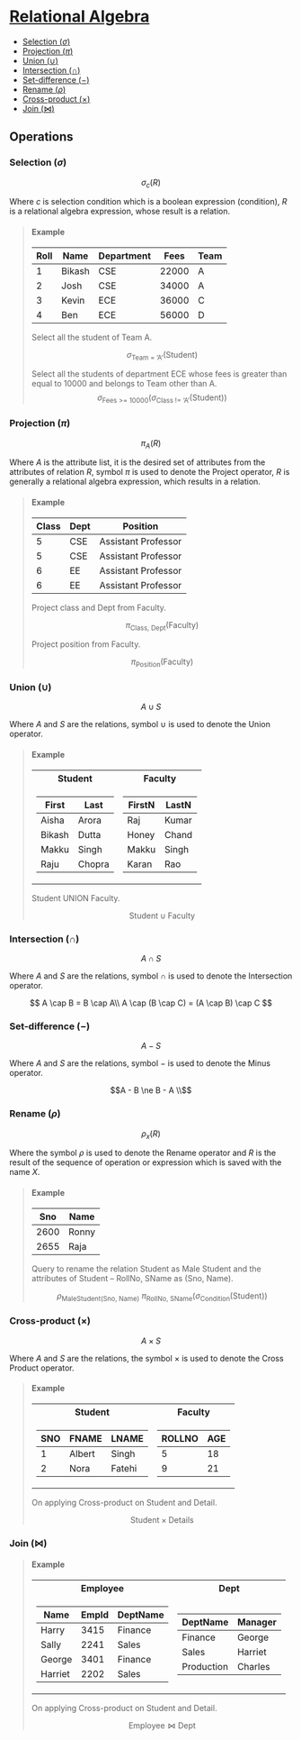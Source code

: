 # [Relational Algebra](https://www.geeksforgeeks.org/introduction-of-relational-algebra-in-dbms/)

- [Selection ($\sigma$)](#selection)
- [Projection ($\pi$)](#projection)
- [Union ($\cup$)](#union)
- [Intersection ($\cap$)](#intersection)
- [Set-difference ($-$)](#set-difference)
- [Rename ($\rho$)](#rename)
- [Cross-product ($\times$)](#cartesian-product)
- [Join ($\bowtie$)](#join)

## Operations

### Selection ($\sigma$)

$$\sigma_c (R)$$

Where $c$ is selection condition which is a boolean expression (condition), $R$
is a relational algebra expression, whose result is a relation.

> #### Example
>
> | Roll | Name | Department | Fees | Team |
> | --- | --- | --- | --- | --- |
> | 1 | Bikash | CSE | 22000 | A |
> | 2 | Josh | CSE | 34000 | A |
> | 3 | Kevin | ECE | 36000 | C |
> | 4 | Ben | ECE | 56000 | D |
>
> Select all the student of Team A.
>
> $$\sigma_\text{Team = 'A'} (\text{Student})$$
>
> Select all the students of department ECE whose fees is greater than equal to
  10000 and belongs to Team other than A.
> $$\sigma_\text{Fees >= 10000} (\sigma_\text{Class != 'A'} (\text{Student}))$$

### Projection ($\pi$)

$$\pi_A(R)$$

Where $A$ is the attribute list, it is the desired set of attributes from the
attributes of relation $R$, symbol $\pi$ is used to denote the Project operator,
$R$ is generally a relational algebra expression, which results in a relation.

> #### Example
>
> | Class | Dept | Position |
> | --- | --- | --- |
> | 5 | CSE | Assistant Professor |
> | 5 | CSE | Assistant Professor |
> | 6 | EE | Assistant Professor |
> | 6 | EE | Assistant Professor |
>
> Project class and Dept from Faculty.
>
> $$\pi_\text{Class, Dept} (\text{Faculty})$$
>
> Project position from Faculty.
>
> $$\pi_\text{Position} (\text{Faculty})$$

### Union ($\cup$)

$$A \cup S$$

Where $A$ and $S$ are the relations, symbol $\cup$ is used to denote the Union
operator.

> #### Example
>
> <table>
> <tr><th>Student</th><th>Faculty</th></tr>
> <tr><td>

| First | Last |
| --- | --- |
| Aisha | Arora |
| Bikash | Dutta |
| Makku | Singh |
| Raju | Chopra |

> </td><td>

| FirstN | LastN |
| --- | --- |
| Raj | Kumar |
| Honey | Chand |
| Makku | Singh |
| Karan | Rao |

> </td></tr>
> </table>
>
> Student UNION Faculty.
>
> $$\text{Student} \cup \text{Faculty}$$

### Intersection ($\cap$)

$$A \cap S$$

Where $A$ and $S$ are the relations, symbol $\cap$ is used to denote the
Intersection operator.

$$
A \cap B = B \cap A\\
A \cap (B \cap C) = (A \cap B) \cap C
$$

### Set-difference ($-$)

$$A - S$$

Where $A$ and $S$ are the relations, symbol $-$ is used to denote the Minus
operator.

$$A - B \ne B - A \\$$

### Rename ($\rho$)

$$\rho_x (R)$$

Where the symbol $\rho$ is used to denote the Rename operator and $R$ is the
result of the sequence of operation or expression which is saved with the
name $X$.

> #### Example
>
> | Sno | Name |
> | --- | --- |
> | 2600 | Ronny |
> | 2655 | Raja |
>
> Query to rename the relation Student as Male Student and the attributes of
> Student – RollNo, SName as (Sno, Name).
>
> $$\rho_\text{MaleStudent(Sno, Name)} \ \pi_\text{RollNo, SName} (\sigma_\text{Condition} (\text{Student}))$$

### Cross-product ($\times$)

$$A \times S$$

Where $A$ and $S$ are the relations, the symbol $\times$ is used to denote the
Cross Product operator.

> #### Example
>
> <table>
> <tr><th>Student</th><th>Faculty</th></tr>
> <tr><td>

| SNO | FNAME | LNAME |
| --- | --- | --- |
| 1 | Albert | Singh |
| 2 | Nora | Fatehi |

> </td><td>

| ROLLNO | AGE |
| --- | --- |
| 5 | 18 |
| 9 | 21 |

> </td></tr>
> </table>
>
> On applying Cross-product on Student and Detail.
>
> $$\text{Student} \times \text{Details}$$

### Join ($\bowtie$)

> #### Example
>
> <table>
> <tr><th>Employee</th><th>Dept</th></tr>
> <tr><td>

| Name | EmpId | DeptName |
| --- | --- | --- |
| Harry | 3415 | Finance |
| Sally | 2241 | Sales |
| George | 3401 | Finance |
| Harriet | 2202 | Sales |

> </td><td>

| DeptName | Manager |
| --- | --- |
| Finance | George |
| Sales | Harriet |
| Production | Charles |

> </td></tr>
> </table>
>
> On applying Cross-product on Student and Detail.
>
> $$\text{Employee} \bowtie \text{Dept}$$
